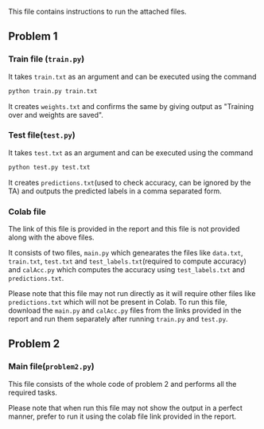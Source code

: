 This file contains instructions to run the attached files.

## Problem 1
### Train file (`train.py`)
It takes `train.txt` as an argument and can be executed using the command
 ```bash 
 python train.py train.txt
 ```
It creates `weights.txt` and confirms the same by giving output as "Training over and weights are saved".

### Test file(`test.py`)
It takes `test.txt` as an argument and can be executed using the command
```bash
python test.py test.txt
```
It creates `predictions.txt`(used to check accuracy, can be ignored by the TA) and outputs the predicted labels in a comma separated form.

### Colab file
The link of this file is provided in the report and this file is not provided along with the above files.

It consists of two files, `main.py` which genearates the files like `data.txt`, `train.txt`, `test.txt` and `test_labels.txt`(required to compute accuracy) and `calAcc.py` which computes the accuracy using `test_labels.txt` and `predictions.txt`.

Please note that this file may not run directly as it will require other files like `predictions.txt` which will not be present in Colab. To run this file, download the `main.py` and `calAcc.py` files from the links provided in the report and run them separately after running `train.py` and `test.py`. 

## Problem 2
### Main file(`problem2.py`)
This file consists of the whole code of problem 2 and performs all the required tasks.

Please note that when run this file may not show the output in a perfect manner, prefer to run it using the colab file link provided in the report.
